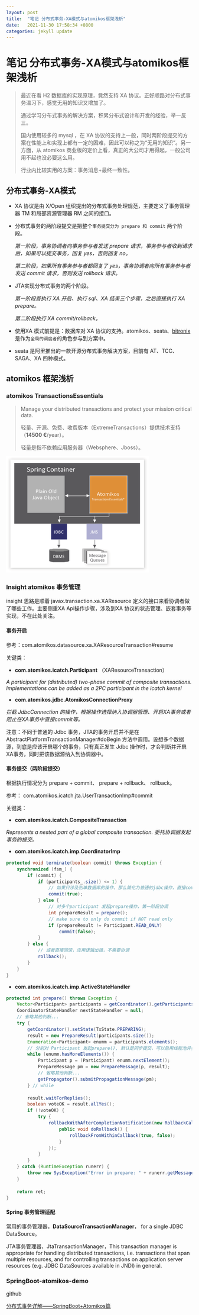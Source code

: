 ```yaml
---
layout: post
title:  "笔记 分布式事务-XA模式与atomikos框架浅析"
date:   2021-11-30 17:58:34 +0800
categories: jekyll update
---
```

# 笔记 分布式事务-XA模式与atomikos框架浅析



> 最近在看 H2 数据库的实现原理，竟然支持 XA 协议。正好顺路对分布式事务温习下，感觉无用的知识又增加了。
>
> 通过学习分布式事务的解决方案，积累分布式设计和开发的经验，举一反三。
>
> 国内使用较多的 mysql ，在 XA 协议的支持上一般，同时两阶段提交的方案在性能上和实现上都有一定的困难，因此可以称之为“无用的知识”。另一方面，从 atomikos 商业版的定价上看，真正的大公司才用得起，一般公司用不起也没必要这么用。
>
> 行业内比较实用的方案：事务消息+最终一致性。

## 分布式事务-XA模式

- XA 协议是由 X/Open 组织提出的分布式事务处理规范，主要定义了事务管理器 TM 和局部资源管理器 RM 之间的接口。

- 分布式事务的两阶段提交是把整个`事务提交分为 prepare 和 commit` 两个阶段。

  *第一阶段，事务协调者向事务参与者发送 prepare 请求，事务参与者收到请求后，如果可以提交事务，回复 yes，否则回复 no。*

  *第二阶段，如果所有事务参与者都回复了 yes，事务协调者向所有事务参与者发送 commit 请求，否则发送 rollback 请求。*

- JTA实现分布式事务的两个阶段。

  *第一阶段首执行 XA 开启、执行 sql、XA 结束三个步骤，之后直接执行 XA prepare。*

  *第二阶段执行 XA commit/rollback。*

- 使用XA 模式前提是：数据库对 XA 协议的支持。atomikos、seata、[bitronix](https://github.com/bitronix)是作为`全局的调度者`的角色参与到方案中。

- seata 是阿里推出的一款开源分布式事务解决方案，目前有 AT、TCC、SAGA、XA 四种模式。

## atomikos 框架浅析

### atomikos TransactionsEssentials

> Manage your distributed transactions and protect your mission critical data.
>
> 轻量、开源、免费、收费版本（ExtremeTransactions）提供技术支持（**14500 €**/year）。
>
> 轻量是指不依赖应用服务器（Websphere、Jboss）。

<img src="./images/TransactionsEssentials.png" alt="TransactionsEssentials" style="zoom:50%;" />

### Insight atomikos 事务管理

insight 思路是顺着 javax.transaction.xa.XAResource 定义的接口来看协调者做了哪些工作。主要侧重XA Api操作步骤，涉及到XA 协议的状态管理、嵌套事务等实现，不在此处关注。

#### 事务开启

参考：com.atomikos.datasource.xa.XAResourceTransaction#resume

关键类：

- **com.atomikos.icatch.Participant** （XAResourceTransaction）

*A participant for (distributed) two-phase commit of composite transactions. Implementations can be added as a 2PC participant in the icatch kernel*

- **com.atomikos.jdbc.AtomikosConnectionProxy**

*拦截 JdbcConnection 的操作，根据操作选择纳入协调器管理、开启XA事务或者阻止在XA事务中直接commit等。*

注意：不同于普通的 Jdbc 事务，JTA的事务开启并不是在 AbstractPlatformTransactionManager#doBegin 方法中调用。设想多个数据源，到底是应该开启哪个的事务，只有真正发生 Jdbc 操作时，才会判断并开启XA事务，同时把该数据源纳入到协调器中。

#### 事务提交（两阶段提交）

根据执行情况分为 prepare + commit、 prepare + rollback、 rollback。

参考： com.atomikos.icatch.jta.UserTransactionImp#commit

关键类：

- **com.atomikos.icatch.CompositeTransaction**

*Represents a nested part of a global composite transaction. 委托协调器发起事务的提交。*

- **com.atomikos.icatch.imp.CoordinatorImp**

```java
protected void terminate(boolean commit) throws Exception {
    synchronized (fsm_) {
        if (commit) {
            if (participants_.size() <= 1) {
                // 如果只涉及到单数据库的操作，那么简化为普通的jdbc操作，直接commit
                commit(true);
            } else {
                // 对多个participant 发起prepare操作，第一阶段协调
                int prepareResult = prepare();
                // make sure to only do commit if NOT read only
                if (prepareResult != Participant.READ_ONLY)
                    commit(false);
            }
        } else {
            // 或者直接回滚，应用逻辑出错，不需要协调
            rollback();
        }
    }
}

```

- **com.atomikos.icatch.imp.ActiveStateHandler**

```java
protected int prepare() throws Exception {
	Vector<Participant> participants = getCoordinator().getParticipants();
	CoordinatorStateHandler nextStateHandler = null;
	// 省略其他判断...
	try {
		getCoordinator().setState(TxState.PREPARING);
		result = new PrepareResult(participants.size());
		Enumeration<Participant> enumm = participants.elements();
        // 分别对 Participant 发起prepare(), 默认是同步提交，可以启用线程池异步发起prepare()
		while (enumm.hasMoreElements()) {
			Participant p = (Participant) enumm.nextElement();
			PrepareMessage pm = new PrepareMessage(p, result);
			// 省略其他判断...
			getPropagator().submitPropagationMessage(pm);
		} // while

		result.waitForReplies();
		boolean voteOK = result.allYes();
		if (!voteOK) {
			try {
				rollbackWithAfterCompletionNotification(new RollbackCallback() {
					public void doRollback() {
						rollbackFromWithinCallback(true, false);
					}
				});
			}
		}
	} catch (RuntimeException runerr) {
		throw new SysException("Error in prepare: " + runerr.getMessage(), runerr);
	}

	return ret;
}

```



#### Spring 事务管理适配

常用的事务管理器，**DataSourceTransactionManager**， for a single JDBC DataSource。

JTA事务管理器，JtaTransactionManager，This transaction manager is appropriate for handling distributed transactions, i.e. transactions that span multiple resources, and for controlling transactions on application server resources (e.g. JDBC DataSources available in JNDI) in general.



### SpringBoot-atomikos-demo

github

[分布式事务详解——SpringBoot+Atomikos篇](https://www.jianshu.com/p/c803fa4827b7)

